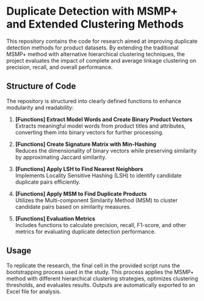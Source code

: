 # Duplicate Detection with MSMP+ and Extended Clustering Methods

This repository contains the code for research aimed at improving duplicate detection methods for product datasets. By extending the traditional MSMP+ method with alternative hierarchical clustering techniques, the project evaluates the impact of complete and average linkage clustering on precision, recall, and overall performance.

## Structure of Code

The repository is structured into clearly defined functions to enhance modularity and readability:

1. **[Functions] Extract Model Words and Create Binary Product Vectors**  
   Extracts meaningful model words from product titles and attributes, converting them into binary vectors for further processing.

2. **[Functions] Create Signature Matrix with Min-Hashing**  
   Reduces the dimensionality of binary vectors while preserving similarity by approximating Jaccard similarity.

3. **[Functions] Apply LSH to Find Nearest Neighbors**  
   Implements Locality Sensitive Hashing (LSH) to identify candidate duplicate pairs efficiently.

4. **[Functions] Apply MSM to Find Duplicate Products**  
   Utilizes the Multi-component Similarity Method (MSM) to cluster candidate pairs based on similarity measures.

5. **[Functions] Evaluation Metrics**  
   Includes functions to calculate precision, recall, F1-score, and other metrics for evaluating duplicate detection performance.

## Usage

To replicate the research, the final cell in the provided script runs the bootstrapping process used in the study. This process applies the MSMP+ method with different hierarchical clustering strategies, optimizes clustering thresholds, and evaluates results. Outputs are automatically exported to an Excel file for analysis.
